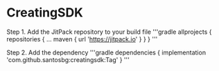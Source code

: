 # CreatingSDK
Step 1. Add the JitPack repository to your build file
'''gradle
allprojects {
		repositories {
			...
			maven { url 'https://jitpack.io' }
		}
	}
	'''
 
Step 2. Add the dependency
'''gradle
dependencies {
	        implementation 'com.github.santosbg:creatingsdk:Tag'
	}
	'''
